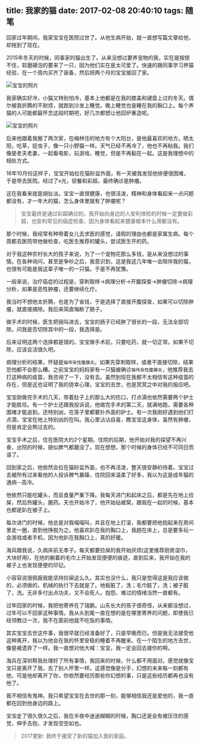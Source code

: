 title: 我家的猫
date: 2017-02-08 20:40:10
tags: 随笔
---

回家过年期间，我家宝宝在医院过世了。从他生病开始，就一直想写篇文章给他，却拖到了现在。<!--more-->

2015年冬天的时候，同事家的猫出生了。从来没想过要养宠物的我，实在是按捺不住，软磨硬泡的要来了一只，因为他们实在是太可爱了。快速的跟同事学习养猫经验，在一个周内买齐了装备，然后把两个月的宝宝接回了家。

![宝宝的照片](http://ali.0x01.site/WX20170208-212329.png?imageView2/0/h/600 "这只猫这么可爱")

我家确实好冷，小猫又特别怕冷，基本上他都是在我的膝盖和键盘上过的冬天。偶尔被我折腾的不耐烦，就跑到沙发上睡觉。晚上睡觉也是睡在我的胸口上。每个养猫的人可能都最怀念这段时期吧，好几次都想让他回炉重造呢。

![宝宝的照片](http://ali.0x01.site/IMG_3427.JPG?imageView2/0/h/600 "这只猫这么可爱")

后来他跟着我搬了两次家，在梅林住的地方有个大阳台，是他最喜欢的地方。晒太阳，吃草，捉虫子，像一只小野猫一样。天气已经不再冷了，他也不再粘我。我们像是老夫老妻，一起看电影，玩游戏，睡觉，但是不再黏在一起。这是我理想中的相处方式。

16年10月份这样子，宝宝开始拉在猫砂盆外面，有一天被我发现他排便很困难，于是带去医院。经过了x光，钡餐和彩超，最终确诊是肿瘤。

这在我看来就是胡扯淡。宝宝一直很健康，也很活泼，精神和身体看起来一点问题都没有，才一年大的猫，怎么身体里就有了肿瘤呢？

>宝宝最终是通过彩超确诊的。我开始向身边的人安利体检的时候一定要做彩超，也安利常见的癌症检查，因为身体看起来健康根本什么用都没有。

那个时候，我经常有种带着女儿去求医的感觉，请假的理由也都是家属生病。每个周都去医院带他做检查，吃医生推荐的罐头，尝试医生开的药。

对于我这种农村长大的孩子来说，为了一个宠物花那么多钱，是从来没想过的事情。在各种询问，甚至是争吵之后，我意识到，这是我这几年唯一会陪伴我的猫，也很有可能是我这辈子唯一的一只猫。于是不再犹豫。

一般来说，治疗癌症的过程是，穿刺取样->病理分析->开腹探查->肿瘤切除->病理分析，如果是恶性肿瘤，还要继续化疗。

我当时不想他太折腾，也是为了省钱，于是选择了直接开腹探查，如果可以切除肿瘤，就直接摘除。我后来简直悔断了肠子。

做手术的时候，医生把我叫进去，宝宝的肠子已经肿了很长的一段，无法全部切除。问我是否切除其中的一段，我选择是。

后来证明这两个选择都是错的。宝宝做手术前，只要吃药，就一切正常。如果不切除，应该会活很久吧。

病理分析的结果，怀疑是`猫传染性腹膜炎`。如果先穿刺取样，或者不直接切除，结果恐怕都不会那么糟。之前宝宝的妈妈家有一只猫被确诊`猫传染性腹膜炎`，他推荐我去打这种病的疫苗，我咨询了一下，没有去。虽然到现在我都不太相信有这种疫苗的存在，但是这也证明了我的侥幸心理，宝宝的去世，也是冥冥之中对我的报应吧。

宝宝刚做完手术的几天，带着肚子上的那么大的伤口，打点滴也依然需要两个护士才能胜任。有一个护士还跟我投诉说，他做完手术的第二天，就满地跑，需要各种围堵才能追到。还特别凶，在笼子里都要扑外面的护士。有一次我刚好遇到他们打点滴，宝宝在地上特别凶的在叫。我心里沾沾自喜，瞧宝宝这身体，虽然有肿瘤，但是肯定会熬过去的。

宝宝手术之后，住在医院大约2个星期。住院的后期，他开始对我的探望不再兴奋，出院的时候，貌似脾气都磨没了。现在想想，那个时候的身体已经不可同日而语了。

回到家之后，他依然会拉在猫砂盆外面，也不再活泼，整天很安静的待着。宝宝过去被所有过来看他的人投诉脾气暴躁，住院回来温柔了好多，我以为这是成年猫的通病--高冷。

他依然只能吃罐头，而且食量严重下降。我每天进门和起床之后，都是先在地上捡屎，然后热罐头，磨药。天也开始冷了，他开始钻被窝，跟我在一起的时候，基本也都是趴在被子上。

每次进门的时候，他总是对我喵喵叫，并且在地上打滚，我都要把他抱起来在房间里走一圈，直到他挣脱为之。他喜欢趴在我的胸口上，我趟在床上，总是要多玩一会游戏或者手机，因为他趴在我胸口上，真的好暖。

海兵跟我说，久病床前无孝子。每天都要捡屎的我开始厌烦(这里推荐厨房湿巾，大块好用)，在他的躺着的毛巾上开始发现便便的痕迹，直到后来，我开始在我的被子上也发现便便的印记。

小容容说很佩服我能坚持捡屎这么久。其实也没什么，我只是觉得这是我应该做的，必须做的，机械的执行下去就是了。地板脏了，洗；毛巾脏了，洗；被子脏了，洗。无非多付出点功夫，又不会死人。抱怨、难过的情绪当然一直都有。

过年回家的时候，我把他寄养在了瑞鹏。山东长大的孩子很奇怪，从来都没想过，过年可以不回家这种事情。我从头到尾一直在想的是在哪里寄养的问题，即使我已经领教过一次，我不在面前他就不吃饭的事情。

其实宝宝去世这件事，我很早就已经准备好了，只是早晚而已。但是我无法接受他这种离开，我以为他会在我的怀里安稳的睡着不再醒来。在一个陌生的地方去世，像是被遗弃了一样。我一直想对他大喊：宝宝，我一定会回去接你的啊。

海兵在深圳帮我处理好了所有事情，我回来的时候，什么都不用面对。感觉就像宝宝只是离开了我，去了别人怀里一样。这感觉像是分手，幻想的未来每一刻都有他，可是他却离开了你，你依然要经历那些你幻想的事，只是这些经历都再也没有他了。

我不相信有鬼神。我只希望宝宝在去世的那一刻，能够相信我还是爱他的，我一直都在回到他身边的路上。

宝宝走了很久很久之后，我在半夜中迷迷糊糊的时候，胸口还是会有被压住的感觉，伸手去抱，才发现空空如也。

> 2017更新: 我终于接受了新的猫加入我的家庭。
